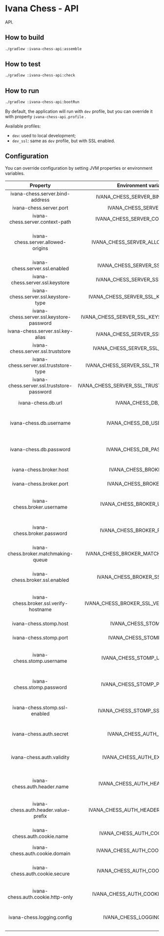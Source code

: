# Ivana Chess - API

API.

## How to build

```bash
./gradlew :ivana-chess-api:assemble
```

## How to test

```bash
./gradlew :ivana-chess-api:check
```

## How to run

```bash
./gradlew :ivana-chess-api:bootRun
```

By default, the application will run with `dev` profile, but you can override it with property `ivana-chess-api.profile`
.

Available profiles:

- `dev`: used to local development;
- `dev_ssl`: same as `dev` profile, but with SSL enabled.

## Configuration

You can override configuration by setting JVM properties or environment variables.

|                  Property                  |            Environment variable            |                    Description                    |                             Default value                             |
|:------------------------------------------:|:------------------------------------------:|:-------------------------------------------------:|:---------------------------------------------------------------------:|
|       ivana-chess.server.bind-address      |       IVANA_CHESS_SERVER_BIND_ADDRESS      |                Server bind address                |                                0.0.0.0                                |
|           ivana-chess.server.port          |           IVANA_CHESS_SERVER_PORT          |                    Server port                    |                                  8080                                 |
|       ivana-chess.server.context-path      |       IVANA_CHESS_SERVER_CONTEXT_PATH      |                    Context path                   |                                   /                                   |
|     ivana-chess.server.allowed-origins     |     IVANA_CHESS_SERVER_ALLOWED_ORIGINS     |       Coma-separated list of allowed origins      |                                   -                                   |
|       ivana-chess.server.ssl.enabled       |       IVANA_CHESS_SERVER_SSL_ENABLED       |                 If SSL is enabled                 |                                 false                                 |
|       ivana-chess.server.ssl.keystore      |       IVANA_CHESS_SERVER_SSL_KEYSTORE      |               Path to keystore file               |                                                                       |
|    ivana-chess.server.ssl.keystore-type    |    IVANA_CHESS_SERVER_SSL_KEYSTORE_TYPE    |                  Type of keystore                 |                                 PKCS12                                |
|  ivana-chess.server.ssl.keystore-password  |  IVANA_CHESS_SERVER_SSL_KEYSTORE_PASSWORD  |                Password of keystore               |                                changeit                               |
|      ivana-chess.server.ssl.key-alias      |      IVANA_CHESS_SERVER_SSL_KEY_ALIAS      |              Alias of key in keystore             |                               localhost                               |
|      ivana-chess.server.ssl.truststore     |      IVANA_CHESS_SERVER_SSL_TRUSTSTORE     |              Path to truststore file              |                                                                       |
|   ivana-chess.server.ssl.truststore-type   |   IVANA_CHESS_SERVER_SSL_TRUSTSTORE_TYPE   |                 Type of truststore                |                                 PKCS12                                |
| ivana-chess.server.ssl.truststore-password | IVANA_CHESS_SERVER_SSL_TRUSTSTORE_PASSWORD |               Password of truststore              |                                changeit                               |
|             ivana-chess.db.url             |             IVANA_CHESS_DB_URL             |                JDBC URL of database               | jdbc:postgresql://127.0.0.1:5432/ivana_chess_api?currentSchema=public |
|           ivana-chess.db.username          |           IVANA_CHESS_DB_USERNAME          |        Username used to connect to database       |                            ivana_chess_api                            |
|           ivana-chess.db.password          |           IVANA_CHESS_DB_PASSWORD          |        Password used to connect to database       |                            ivana_chess_api                            |
|           ivana-chess.broker.host          |           IVANA_CHESS_BROKER_URL           |                   Host of broker                  |                               127.0.0.1                               |
|           ivana-chess.broker.port          |           IVANA_CHESS_BROKER_PORT          |                   Port of broker                  |                                  5672                                 |
|         ivana-chess.broker.username        |         IVANA_CHESS_BROKER_USERNAME        |         Username used to connect to broker        |                                 guest                                 |
|         ivana-chess.broker.password        |         IVANA_CHESS_BROKER_PASSWORD        |         Password used to connect to broker        |                                 guest                                 |
|    ivana-chess.broker.matchmaking-queue    |    IVANA_CHESS_BROKER_MATCHMAKING_QUEUE    |             Name of matchmaking queue             |                              matchmaking                              |
|       ivana-chess.broker.ssl.enabled       |       IVANA_CHESS_BROKER_SSL_ENABLED       |      If SSL is enabled for broker connection      |                                 false                                 |
|   ivana-chess.broker.ssl.verify-hostname   |   IVANA_CHESS_BROKER_SSL_VERIFY_HOSTNAME   | If certificate hostname is verified on connection |                                 false                                 |
|           ivana-chess.stomp.host           |            IVANA_CHESS_STOMP_URL           |                   Host of STOMP                   |                               127.0.0.1                               |
|           ivana-chess.stomp.port           |           IVANA_CHESS_STOMP_PORT           |                   Port of STOMP                   |                                 61613                                 |
|         ivana-chess.stomp.username         |         IVANA_CHESS_STOMP_USERNAME         |         Username used to connect to STOMP         |                                 guest                                 |
|         ivana-chess.stomp.password         |         IVANA_CHESS_STOMP_PASSWORD         |         Password used to connect to STOMP         |                                 guest                                 |
|        ivana-chess.stomp.ssl-enabled       |        IVANA_CHESS_STOMP_SSL_ENABLED       |       If SSL is enabled for STOMP connection      |                                 false                                 |
|           ivana-chess.auth.secret          |           IVANA_CHESS_AUTH_SECRET          |            Secret used to generate JWT            |                                changeit                               |
|          ivana-chess.auth.validity         |         IVANA_CHESS_AUTH_EXPIRATION        |    Number of seconds for which the JWT is valid   |                                 604800                                |
|        ivana-chess.auth.header.name        |        IVANA_CHESS_AUTH_HEADER_NAME        |        HTTP header name which contains JWT        |                             Authorization                             |
|    ivana-chess.auth.header.value-prefix    |    IVANA_CHESS_AUTH_HEADER_VALUE_PREFIX    |   Prefix of HTTP header value which prefixes JWT  |                                Bearer                                 |
|        ivana-chess.auth.cookie.name        |        IVANA_CHESS_AUTH_COOKIE_NAME        |          Name of cookie used to send JWT          |                          _ivana_chess_session                         |
|       ivana-chess.auth.cookie.domain       |       IVANA_CHESS_AUTH_COOKIE_DOMAIN       |                  Domain of cookie                 |                               localhost                               |
|       ivana-chess.auth.cookie.secure       |       IVANA_CHESS_AUTH_COOKIE_SECURE       |       If cookie secure attribute is enabled       |                                 false                                 |
|      ivana-chess.auth.cookie.http-only     |      IVANA_CHESS_AUTH_COOKIE_HTTP_ONLY     |      If cookie http only attribute is enabled     |                                  true                                 |
|         ivana-chess.logging.config         |         IVANA_CHESS_LOGGING_CONFIG         |         Path to Logback configuration file        |                         classpath:logback.xml                         |
